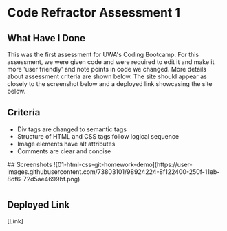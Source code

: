 # Code Refractor Assessment 1

## What Have I Done
This was the first assessment for UWA's Coding Bootcamp. For this assessment, we were 
given code and were required to edit it and make it more 'user friendly' and note
points in code we changed. More details about assessment criteria are shown below. The site should appear as closely to the screenshot below and
a deployed link showcasing the site below. 

## Criteria 
<ul>
  <li> Div tags are changed to semantic tags </li>
  <li> Structure of HTML and CSS tags follow logical sequence</li>
  <li> Image elements have alt attributes</li>
  <li> Comments are clear and concise</li>
</ul>
## Screenshots 
![01-html-css-git-homework-demo](https://user-images.githubusercontent.com/73803101/98924224-8f122400-250f-11eb-8df6-72d5ae4699bf.png)

#

## Deployed Link
[Link]
